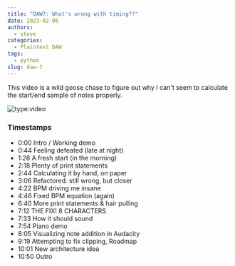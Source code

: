 ```yaml
---
title: "DAW7: What's wrong with timing??"
date: 2023-02-06
authors:
  - steve
categories:
  - Plaintext DAW
tags:
  - python
slug: daw-7
---
```


This video is a wild goose chase to figure out why I can't seem to calculate the start/end sample of notes properly. 

<!-- more -->

![type:video](https://www.youtube.com/embed/5pLZ6SSG5XE)

### Timestamps

- 0:00 Intro / Working demo
- 0:44 Feeling defeated (late at night)
- 1:28 A fresh start (in the morning)
- 2:18 Plenty of print statements
- 2:44 Calculating it by hand, on paper
- 3:06 Refactored: still wrong, but closer
- 4:22 BPM driving me insane
- 4:46 Fixed BPM equation (again)
- 6:40 More print statements & hair pulling
- 7:12 THE FIX! 8 CHARACTERS
- 7:33 How it should sound
- 7:54 Piano demo
- 8:05 Visualizing note addition in Audacity
- 9:19 Attempting to fix clipping, Roadmap
- 10:01 New architecture idea
- 10:50 Outro
